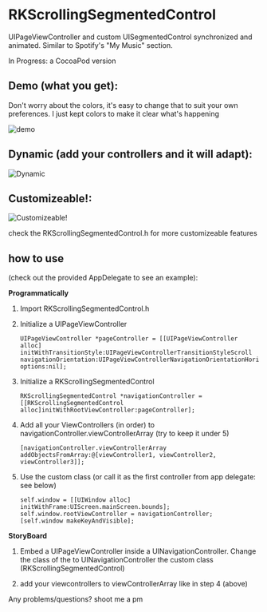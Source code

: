 RKScrollingSegmentedControl
===========================

UIPageViewController and custom UISegmentedControl synchronized and animated.  Similar to Spotify's "My Music" section.

In Progress: a CocoaPod version

## Demo (what you get): 
Don't worry about the colors, it's easy to change that to suit your own preferences.  I just kept colors to make it clear what's happening

![demo](http://i.imgur.com/zEsm542.gif)


## Dynamic (add your controllers and it will adapt):
![Dynamic](http://i.imgur.com/iWtvUBb.gif)


## Customizeable!:
![Customizeable!](http://i.imgur.com/sfjGYcr.gif)

check the RKScrollingSegmentedControl.h for more customizeable features

## how to use 
(check out the provided AppDelegate to see an example):

__Programmatically__

1. Import RKScrollingSegmentedControl.h

2. Initialize a UIPageViewController
	
	```
	UIPageViewController *pageController = [[UIPageViewController alloc] initWithTransitionStyle:UIPageViewControllerTransitionStyleScroll navigationOrientation:UIPageViewControllerNavigationOrientationHorizontal options:nil];
	```
3. Initialize a RKScrollingSegmentedControl

  	```
	RKScrollingSegmentedControl *navigationController = [[RKScrollingSegmentedControl alloc]initWithRootViewController:pageController];
	```
4. Add all your ViewControllers (in order) to navigationController.viewControllerArray (try to keep it under 5)
  	
	```
	[navigationController.viewControllerArray addObjectsFromArray:@[viewController1, viewController2, viewController3]];
	```
5. Use the custom class (or call it as the first controller from app delegate: see below)
  	
	```
  	self.window = [[UIWindow alloc] initWithFrame:UIScreen.mainScreen.bounds];
  	self.window.rootViewController = navigationController;
  	[self.window makeKeyAndVisible];
  	```
  
__StoryBoard__

1. Embed a UIPageViewController inside a UINavigationController.  Change the class of the to UINavigationController the custom class (RKScrollingSegmentedControl)

2. add your viewcontrollers to viewControllerArray like in step 4 (above)



Any problems/questions? shoot me a pm


